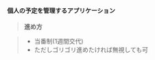#### <i class="icon-file"></i>個人の予定を管理するアプリケーション

> **進め方**

> - 当番制(1週間交代)
> - ただしゴリゴリ進めたければ無視しても可 